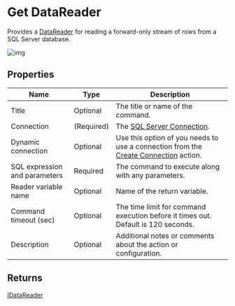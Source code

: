 # Get DataReader

Provides a [DataReader](https://learn.microsoft.com/en-us/dotnet/api/system.data.sqlclient.sqldatareader) for reading a forward-only stream of rows from a SQL Server database.

![img](https://profitbasedocs.blob.core.windows.net/flowimages/get-datareader-sql.png)

## Properties

| Name         | Type            | Description                                       |
|--------------|-----------------|---------------------------------------------------|
| Title           | Optional | The title or name of the command.     |
| Connection      | (Required) | The [SQL Server Connection](./connection.md).         |
| Dynamic connection | Optional | Use this option of you needs to use a connection from the [Create Connection](./create-connection.md) action. |
| SQL expression and parameters   | Required      | The command to execute along with any parameters.   |
| Reader variable name | Optional  | Name of the return variable.  |
| Command timeout (sec) | Optional | The time limit for command execution before it times out. Default is 120 seconds.|
| Description   | Optional | Additional notes or comments about the action or configuration. |


## Returns

[IDataReader](https://learn.microsoft.com/en-us/dotnet/api/system.data.idatareader)